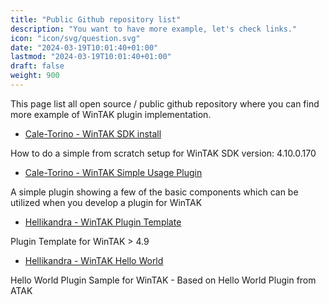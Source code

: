 ```yaml
---
title: "Public Github repository list"
description: "You want to have more example, let's check links."
icon: "icon/svg/question.svg"
date: "2024-03-19T10:01:40+01:00"
lastmod: "2024-03-19T10:01:40+01:00"
draft: false
weight: 900
---
```


This page list all open source / public github repository where you can find more example of WinTAK plugin implementation.

- [Cale-Torino - WinTAK SDK install](https://github.com/Cale-Torino/WinTAK_SDK_Install)

How to do a simple from scratch setup for WinTAK SDK version: 4.10.0.170
- [Cale-Torino - WinTAK Simple Usage Plugin](https://github.com/Cale-Torino/WinTAK_Simple_Usage_Plugin)

A simple plugin showing a few of the basic components which can be utilized when you develop a plugin for WinTAK

- [Hellikandra - WinTAK Plugin Template](https://github.com/Hellikandra/WinTAK-plugintemplate)

Plugin Template for WinTAK > 4.9

- [Hellikandra - WinTAK Hello World](https://github.com/Hellikandra/WinTAK-HelloWorld-Sample)

Hello World Plugin Sample for WinTAK - Based on Hello World Plugin from ATAK
